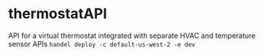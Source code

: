 # thermostatAPI
API for a virtual thermostat integrated with separate HVAC and temperature sensor APIs
`handel deploy -c default-us-west-2 -e dev`